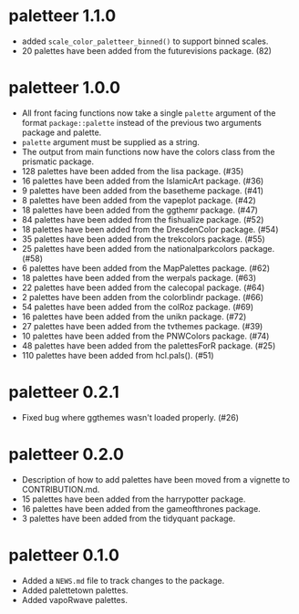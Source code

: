 # paletteer 1.1.0

* added `scale_color_paletteer_binned()` to support binned scales.
* 20 palettes have been added from the futurevisions package. (82)

# paletteer 1.0.0

* All front facing functions now take a single `palette` argument of the format `package::palette` instead of the  previous two arguments package and palette.
* `palette` argument must be supplied as a string.
* The output from main functions now have the colors class from the prismatic package.
* 128 palettes have been added from the lisa package. (#35)
* 16 palettes have been added from the IslamicArt package. (#36)
* 9 palettes have been added from the basetheme package. (#41)
* 8 palettes have been added from the vapeplot package. (#42)
* 18 palettes have been added from the ggthemr package. (#47)
* 84 palettes have been added from the fishualize package. (#52)
* 18 palettes have been added from the DresdenColor package. (#54)
* 35 palettes have been added from the trekcolors package. (#55)
* 25 palettes have been added from the nationalparkcolors package. (#58)
* 6 palettes have been added from the MapPalettes package. (#62)
* 18 palettes have been added from the werpals package. (#63)
* 22 palettes have been added from the calecopal package. (#64)
* 2 palettes have been adden from the colorblindr package. (#66)
* 54 palettes have been added from the colRoz package. (#69)
* 16 palettes have been added from the unikn package. (#72)
* 27 palettes have been added from the tvthemes package. (#39)
* 10 palettes have been added from the PNWColors package. (#74)
* 48 palettes have been added from the palettesForR package. (#25)
* 110 palettes have been added from hcl.pals(). (#51)

# paletteer 0.2.1

* Fixed bug where ggthemes wasn't loaded properly. (#26)

# paletteer 0.2.0

* Description of how to add palettes have been moved from a vignette to CONTRIBUTION.md.
* 15 palettes have been added from the harrypotter package.
* 16 palettes have been added from the gameofthrones package.
* 3 palettes have been added from the tidyquant package.

# paletteer 0.1.0

* Added a `NEWS.md` file to track changes to the package.
* Added palettetown palettes.
* Added vapoRwave palettes.
